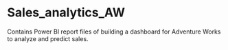 # Sales_analytics_AW

Contains Power BI report files of building a dashboard for Adventure Works to analyze and predict sales.
